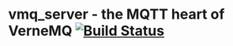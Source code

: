 # vmq_server - the MQTT heart of VerneMQ [![Build Status](https://travis-ci.org/erlio/vmq_server.svg)](https://travis-ci.org/erlio/vmq_server)



